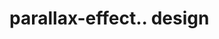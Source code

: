 # parallax-effect.. design                                                                                                                                                                                 

